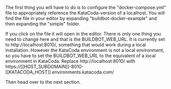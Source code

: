 The first thing you will have to do is to configure the "docker-compose.yml" file to appropriately reference the KataCoda-version of a localhost. 
You will find the file in your editor by expanding "buildbot-docker-example" and then expanding the "simple" folder. 

If you click on the file it will open in the editor. There is only one thing you need to change here and that is the BUILDBOT_WEB_URL. It is currently set to http://localhost:8010/,
something that would work during a local installation. However the KataCoda environment is not a local environment, so you have to set the BUILDBOT_WEB_URL to the equivalent of a local environment in KataCoda. 
Replace http://localhost:8010/ with https://[[HOST_SUBDOMAIN]]-8010-[[KATACODA_HOST]].environments.katacoda.com/

Then head over to the next section. 